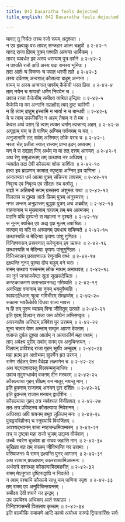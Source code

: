 ```yaml
---
title: 042 Dasaratha feels dejected
title_english: 042 Dasaratha feels dejected

---
```


<div class="audioEmbed"  caption="श्रीराम-हरिसीताराममूर्ति-घनपाठिभ्यां वचनम्" src="https://archive.org/download/Ramayana-recitation-Sriram-harisItArAmamUrti-Ghanapaati-v2/Kanda_2/Kanda_2_AYK-042-Dashratha_Vilapaha.mp3"></div>

यावत् तु निर्यतः तस्य रजो रूपम् अदृश्यत ।  
न एव इक्ष्वाकु वरः तावत् सम्जहार आत्म चक्षुषी ॥ २-४२-१  
यावद् राजा प्रियम् पुत्रम् पश्यति अत्यन्त धार्मिकम् ।  
तावद् व्यवर्धत इव अस्य धरण्याम् पुत्र दर्शने ॥ २-४२-२  
न पश्यति रजो अपि अस्य यदा रामस्य भूमिपः ।  
तदा आर्तः च विषण्णः च पपात धरणी तले ॥ २-४२-३  
तस्य दक्षिणम् अन्वगात् कौसल्या बाहुम् अन्गना ।  
वामम् च अस्य अन्वगात् पार्श्वम् कैकेयी भरत प्रिया ॥ २-४२-४  
ताम् नयेन च सम्पन्नो धर्मेण निवयेन च ।  
उवाच राजा कैकेयीम् समीक्ष्य व्यथित इन्द्रियः ॥ २-४२-५  
कैकेयि मा मम अन्गानि स्प्राक्षीस् त्वम् दुष्ट चारिणी ।  
न हि त्वाम् द्रष्टुम् इच्चामि न भार्या न च बान्धवी ॥ २-४२-६  
ये च त्वाम् उपजीवन्ति न अहम् तेषाम् न ते मम ।  
केवल अर्थ पराम् हि त्वाम् त्यक्त धर्माम् त्यजाम्य् अहम् ॥ २-४२-७  
अगृह्णाम् यच् च ते पाणिम् अग्निम् पर्यणयम् च यत् ।  
अनुजानामि तत् सर्वम् अस्मिम्ल् लोके परत्र च ॥ २-४२-८  
भरतः चेत् प्रतीतः स्यात् राज्यम् प्राप्य इदम् अव्ययम् ।  
यन् मे स दद्यात् पित्र् अर्थम् मा मा तत् दत्तम् आगमत् ॥ २-४२-९  
अथ रेणु समुध्वस्तम् तम् उत्थाप्य नर अधिपम् ।  
न्यवर्तत तदा देवी कौसल्या शोक कर्शिता ॥ २-४२-१०  
हत्वा इव ब्राह्मणम् कामात् स्पृष्ट्वा अग्निम् इव पाणिना ।  
अन्वतप्यत धर्म आत्मा पुत्रम् संचिन्त्य तापसम् ॥ २-४२-११  
निवृत्य एव निवृत्य एव सीदतः रथ वर्त्मसु ।  
राज्ञो न अतिबभौ रूपम् ग्रस्तस्य अंशुमतः यथा ॥ २-४२-१२  
विललाप च दुह्ख आर्तः प्रियम् पुत्रम् अनुस्मरन् ।  
नगर अन्तम् अनुप्राप्तम् बुद्ध्वा पुत्रम् अथ अब्रवीत् ॥ २-४२-१३  
वाहनानाम् च मुख्यानाम् वहताम् तम् मम आत्मजम् ।  
पदानि पथि दृश्यन्ते स महात्मा न दृश्यते ॥ २-४२-१४  
स नूनम् क्वचित् एव अद्य वृक्ष मूलम् उपाश्रितः ।  
काष्ठम् वा यदि वा अश्मानम् उपधाय शयिष्यते ॥ २-४२-१५  
उत्थास्यति च मेदिन्याः कृपणः पांशु गुण्ठितः ।  
विनिह्श्वसन् प्रस्रवणात् करेणूनाम् इव ऋषभः ॥ २-४२-१६  
उत्थास्यति च मेदिन्याः कृपणः पांसुगुण्ठितः ।  
विनिःस्वसन् प्रस्रवणात्क रेणूनामि वर्ष्भः ॥ २-४२-१७  
द्रक्ष्यन्ति नूनम् पुरुषा दीघ बाहुम् वने चराः ।  
रामम् उत्थाय गच्चन्तम् लोक नाथम् अनाथवत् ॥ २-४२-१८  
सा नुनं जनकस्येष्टा सुता सुखसदेचिता ।  
कण्टकाक्रमण क्लान्तावनमद्य गमिष्यति ॥ २-४२-१९  
अनभिज्ञा वनानाम् सा नूनम् भयमुपैष्यति ।  
श्वापदान्र्धितम् श्रुत्वा गमिभीरम् रोमहर्ष्णम् ॥ २-४२-२०  
सकामा भवकैकेयि विधवा राज्य मावस ।  
न हि तम् पुरुष व्याघ्रम् विना जीवितुम् उत्सहे ॥ २-४२-२१  
इति एवम् विलपन् राजा जन ओघेन अभिसम्वृतः ।  
अपस्नातैव अरिष्टम् प्रविवेश पुर उत्तमम् ॥ २-४२-२२  
शून्य चत्वर वेश्म अन्ताम् सम्वृत आपण देवताम् ।  
क्लान्त दुर्बल दुह्ख आर्ताम् न अत्याकीर्ण महा पथाम् ।  
ताम् अवेक्ष्य पुरीम् सर्वाम् रामम् एव अनुचिन्तयन् ।  
विलपन् प्राविशद् राजा गृहम् सूर्यैव अम्बुदम् ॥ २-४२-२३  
महा ह्रदम् इव अक्षोभ्यम् सुपर्णेन हृत उरगम् ।  
रामेण रहितम् वेश्म वैदेह्या लक्ष्मणेन च ॥ २-४२-२४  
अथ गद्गदशब्दस्तु विलपन्मनुजाधिपः ।  
उवाच मृदुमन्धार्थम् वचनम् दीन मस्वरम् ॥ २-४२-२५  
कौसल्याया गृहम् शीघ्रम् राम मातुर् नयन्तु माम् ।  
इति ब्रुवन्तम् राजानम् अनयन् द्वार दर्शितः ॥ २-४२-२६  
इति ब्रुवन्तम् राजान मनयन् द्वार्दर्शिनः ।  
कौसल्याया गृहम् तत्र न्यवेश्यत विनीतवत् ॥ २-४२-२७  
ततः तत्र प्रविष्टस्य कौसल्याया निवेशनम् ।  
अधिरुह्य अपि शयनम् बभूव लुलितम् मनः ॥ २-४२-२८  
पुत्रद्वयविहीनम् च स्नुषयापि विवर्जितम् ।  
अपश्यद्भवनम् राजा नष्टचन्ध्रमिवाम्बरम् ॥ २-४२-२९  
तच् च दृष्ट्वा महा राजो भुजम् उद्यम्य वीर्यवान् ।  
उच्चैः स्वरेण चुक्रोश हा राघव जहासि माम् ॥ २-४२-३०  
सुखिता बत तम् कालम् जीविष्यन्ति नर उत्तमाः ।  
परिष्वजन्तः ये रामम् द्रक्ष्यन्ति पुनर् आगतम् ॥ २-४२-३१  
अथ रात्र्याम् प्रपन्नायाम् कालरात्र्यामिआत्मनः ।  
अर्धरात्रे दशरथह् कौसल्यामिदमब्रवीत् ॥ २-४२-३२  
रामम् मेऽनुगता दृष्टिरद्यापि न निवर्तते ।  
न त्वाम् पश्यामि कौसल्ये साधु माम् पाणिना स्पृश ॥ २-४२-३३  
तम् रामम् एव अनुविचिन्तयन्तम् ।  
समीक्ष्य देवी शयने नर इन्द्रम् ।  
उप उपविश्य अधिकम् आर्त रूपाउप ।  
विनिह्श्वसन्ती विललाप कृच्च्रम् ॥ २-४२-३४  
इति वाल्मीकि रामायणे आदि काव्ये अयोध्य काण्डे द्विचत्वारिंशः सर्गः